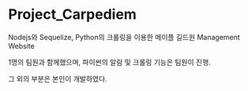 # Project_Carpediem
Nodejs와 Sequelize, Python의 크롤링을 이용한 메이플 길드원 Management Website

1명의 팀원과 함께했으며, 파이썬의 알람 및 크롤링 기능은 팀원이 진행.

그 외의 부분은 본인이 개발하였다.

